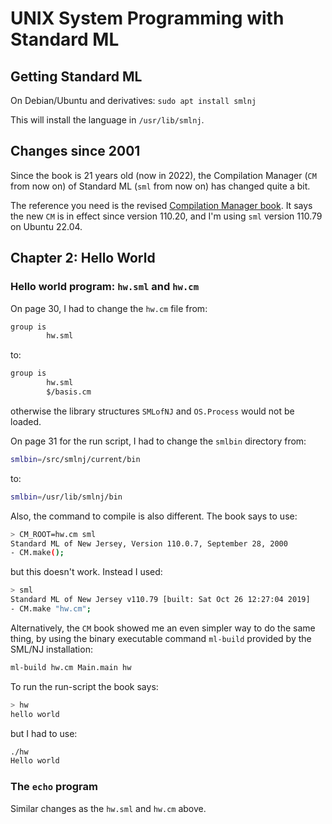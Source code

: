 # UNIX System Programming with Standard ML

## Getting Standard ML

On Debian/Ubuntu and derivatives: `sudo apt install smlnj`

This will install the language in `/usr/lib/smlnj`.

## Changes since 2001

Since the book is 21 years old (now in 2022), the Compilation Manager (`CM` from now on) of Standard ML (`sml` from now on) has changed quite a bit.

The reference you need is the revised [Compilation Manager book](https://www.smlnj.org/doc/CM/new.pdf). It says the new `CM` is in effect since version 110.20, and I'm using `sml` version 110.79 on Ubuntu 22.04.

## Chapter 2: Hello World

### Hello world program: `hw.sml` and `hw.cm`

On page 30, I had to change the `hw.cm` file from:

```sml
group is
		hw.sml
```

to:

```sml
group is
		hw.sml
		$/basis.cm
```

otherwise the library structures `SMLofNJ` and `OS.Process` would not be loaded.

On page 31 for the run script, I had to change the `smlbin` directory from:

```bash
smlbin=/src/smlnj/current/bin
```

to:

```bash
smlbin=/usr/lib/smlnj/bin
```

Also, the command to compile is also different. The book says to use:

```bash
> CM_ROOT=hw.cm sml
Standard ML of New Jersey, Version 110.0.7, September 28, 2000
- CM.make();
```

but this doesn't work. Instead I used:

```bash
> sml
Standard ML of New Jersey v110.79 [built: Sat Oct 26 12:27:04 2019]
- CM.make "hw.cm";
```

Alternatively, the `CM` book showed me an even simpler way to do the same thing, by using the binary executable command `ml-build` provided by the SML/NJ installation:

```bash
ml-build hw.cm Main.main hw
```

To run the run-script the book says:

```bash
> hw
hello world
```

but I had to use:

```bash
./hw
Hello world
```

### The `echo` program

Similar changes as the `hw.sml` and `hw.cm` above.
